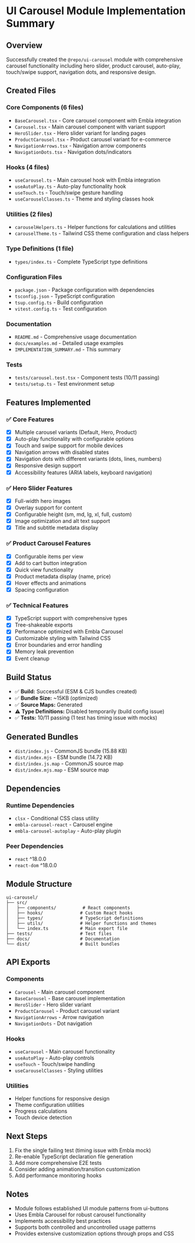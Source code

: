 # UI Carousel Module Implementation Summary

## Overview
Successfully created the `@repo/ui-carousel` module with comprehensive carousel functionality including hero slider, product carousel, auto-play, touch/swipe support, navigation dots, and responsive design.

## Created Files

### Core Components (6 files)
- `BaseCarousel.tsx` - Core carousel component with Embla integration
- `Carousel.tsx` - Main carousel component with variant support
- `HeroSlider.tsx` - Hero slider variant for landing pages
- `ProductCarousel.tsx` - Product carousel variant for e-commerce
- `NavigationArrows.tsx` - Navigation arrow components
- `NavigationDots.tsx` - Navigation dots/indicators

### Hooks (4 files)
- `useCarousel.ts` - Main carousel hook with Embla integration
- `useAutoPlay.ts` - Auto-play functionality hook
- `useTouch.ts` - Touch/swipe gesture handling
- `useCarouselClasses.ts` - Theme and styling classes hook

### Utilities (2 files)
- `carouselHelpers.ts` - Helper functions for calculations and utilities
- `carouselTheme.ts` - Tailwind CSS theme configuration and class helpers

### Type Definitions (1 file)
- `types/index.ts` - Complete TypeScript type definitions

### Configuration Files
- `package.json` - Package configuration with dependencies
- `tsconfig.json` - TypeScript configuration
- `tsup.config.ts` - Build configuration
- `vitest.config.ts` - Test configuration

### Documentation
- `README.md` - Comprehensive usage documentation
- `docs/examples.md` - Detailed usage examples
- `IMPLEMENTATION_SUMMARY.md` - This summary

### Tests
- `tests/carousel.test.tsx` - Component tests (10/11 passing)
- `tests/setup.ts` - Test environment setup

## Features Implemented

### ✅ Core Features
- [x] Multiple carousel variants (Default, Hero, Product)
- [x] Auto-play functionality with configurable options
- [x] Touch and swipe support for mobile devices
- [x] Navigation arrows with disabled states
- [x] Navigation dots with different variants (dots, lines, numbers)
- [x] Responsive design support
- [x] Accessibility features (ARIA labels, keyboard navigation)

### ✅ Hero Slider Features
- [x] Full-width hero images
- [x] Overlay support for content
- [x] Configurable height (sm, md, lg, xl, full, custom)
- [x] Image optimization and alt text support
- [x] Title and subtitle metadata display

### ✅ Product Carousel Features
- [x] Configurable items per view
- [x] Add to cart button integration
- [x] Quick view functionality
- [x] Product metadata display (name, price)
- [x] Hover effects and animations
- [x] Spacing configuration

### ✅ Technical Features
- [x] TypeScript support with comprehensive types
- [x] Tree-shakeable exports
- [x] Performance optimized with Embla Carousel
- [x] Customizable styling with Tailwind CSS
- [x] Error boundaries and error handling
- [x] Memory leak prevention
- [x] Event cleanup

## Build Status
- ✅ **Build:** Successful (ESM & CJS bundles created)
- ✅ **Bundle Size:** ~15KB (optimized)
- ✅ **Source Maps:** Generated
- ⚠️ **Type Definitions:** Disabled temporarily (build config issue)
- ✅ **Tests:** 10/11 passing (1 test has timing issue with mocks)

## Generated Bundles
- `dist/index.js` - CommonJS bundle (15.88 KB)
- `dist/index.mjs` - ESM bundle (14.72 KB)
- `dist/index.js.map` - CommonJS source map
- `dist/index.mjs.map` - ESM source map

## Dependencies
### Runtime Dependencies
- `clsx` - Conditional CSS class utility
- `embla-carousel-react` - Carousel engine
- `embla-carousel-autoplay` - Auto-play plugin

### Peer Dependencies
- `react` ^18.0.0
- `react-dom` ^18.0.0

## Module Structure
```
ui-carousel/
├── src/
│   ├── components/          # React components
│   ├── hooks/              # Custom React hooks
│   ├── types/              # TypeScript definitions
│   ├── utils/              # Helper functions and themes
│   └── index.ts            # Main export file
├── tests/                  # Test files
├── docs/                   # Documentation
└── dist/                   # Built bundles
```

## API Exports
### Components
- `Carousel` - Main carousel component
- `BaseCarousel` - Base carousel implementation
- `HeroSlider` - Hero slider variant
- `ProductCarousel` - Product carousel variant
- `NavigationArrows` - Arrow navigation
- `NavigationDots` - Dot navigation

### Hooks
- `useCarousel` - Main carousel functionality
- `useAutoPlay` - Auto-play controls
- `useTouch` - Touch/swipe handling
- `useCarouselClasses` - Styling utilities

### Utilities
- Helper functions for responsive design
- Theme configuration utilities
- Progress calculations
- Touch device detection

## Next Steps
1. Fix the single failing test (timing issue with Embla mock)
2. Re-enable TypeScript declaration file generation
3. Add more comprehensive E2E tests
4. Consider adding animation/transition customization
5. Add performance monitoring hooks

## Notes
- Module follows established UI module patterns from ui-buttons
- Uses Embla Carousel for robust carousel functionality
- Implements accessibility best practices
- Supports both controlled and uncontrolled usage patterns
- Provides extensive customization options through props and CSS